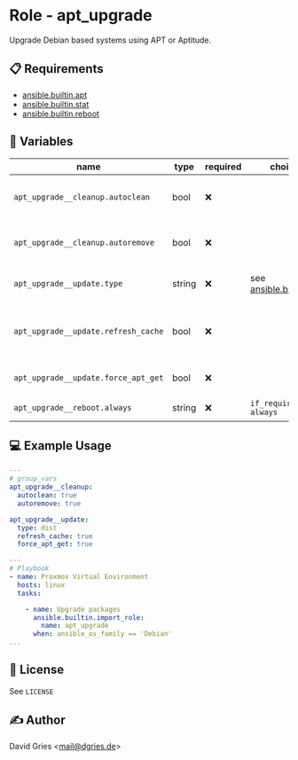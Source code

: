 # Role -  apt_upgrade

Upgrade Debian based systems using APT or Aptitude.

## 📋 Requirements

* [ansible.builtin.apt](https://docs.ansible.com/ansible/latest/collections/ansible/builtin/apt_module.html)
* [ansible.builtin.stat](https://docs.ansible.com/ansible/latest/collections/ansible/builtin/stat_module.html)
* [ansible.builtin.reboot](https://docs.ansible.com/ansible/latest/collections/ansible/builtin/reboot_module.html)

## 🧩 Variables

| name                                | type   | required | choices                                                                                                                          | default       | description                              |
| ----------------------------------- | ------ | -------- | -------------------------------------------------------------------------------------------------------------------------------- | ------------- | ---------------------------------------- |
| `apt_upgrade__cleanup.autoclean`    | bool   | ❌       |                                                                                                                                  | `true`        | APT `autoclean` after upgrade            |
| `apt_upgrade__cleanup.autoremove`   | bool   | ❌       |                                                                                                                                  | `false`       | APT `autoremove` after upgrade           |
| `apt_upgrade__update.type`          | string | ❌       | see [ansible.builtin.apt](https://docs.ansible.com/ansible/latest/collections/ansible/builtin/apt_module.html#parameter-upgrade) | `full`        | APT upgrade type                         |
| `apt_upgrade__update.refresh_cache` | bool   | ❌       |                                                                                                                                  | `true`        | run APT update before upgrading packages |
| `apt_upgrade__update.force_apt_get` | bool   | ❌       |                                                                                                                                  | `false`       | use `apt-get` instead of `aptitude`      |
| `apt_upgrade__reboot.always`        | string | ❌       | `if_required`<br>`always`                                                                                                        | `if_required` | when to reboot                           |

## 💻 Example Usage

```yaml
---
# group_vars
apt_upgrade__cleanup:
  autoclean: true
  autoremove: true

apt_upgrade__update:
  type: dist
  refresh_cache: true
  force_apt_get: true

---
# Playbook
- name: Proxmox Virtual Environment
  hosts: linux
  tasks:

    - name: Upgrade packages
      ansible.builtin.import_role:
        name: apt_upgrade
      when: ansible_os_family == 'Debian'
...
```

## 📜 License

See `LICENSE`

## ✍️ Author

David Gries <<mail@dgries.de>>
